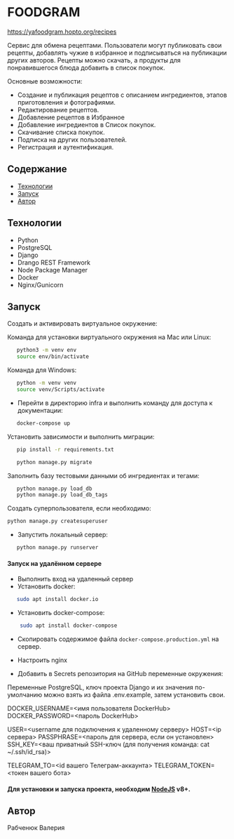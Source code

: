 # FOODGRAM

https://yafoodgram.hopto.org/recipes

Сервис для обмена рецептами. Пользователи могут публиковать свои рецепты, добавлять чужие  в избранное и подписываться на публикации других авторов. Рецепты можно скачать, а продукты для понравившегося блюда добавить в список покупок.

Основные возможности:
- Создание и публикация рецептов с описанием ингредиентов, этапов приготовления и фотографиями.
- Редактирование рецептов.
- Добавление рецептов в Избранное
- Добавление ингредиентов в Список покупок.
- Скачивание списка покупок.
- Подписка на других пользователей.
- Регистрация и аутентификация.

## Содержание
- [Технологии](#технологии)
- [Запуск](#запуск)
- [Автор](#автор)

## Технологии
- Python
- PostgreSQL
- Django
- Drango REST Framework
- Node Package Manager
- Docker
- Nginx/Gunicorn

## Запуск
Cоздать и активировать виртуальное окружение:

Команда для установки виртуального окружения на Mac или Linux:

```bash
   python3 -m venv env
   source env/bin/activate
```

Команда для Windows:

```bash
   python -m venv venv
   source venv/Scripts/activate
```

- Перейти в директорию infra и выполнить команду для доступа к документации:

```bash
   docker-compose up 
```

Установить зависимости и выполнить миграции:

```bash
   pip install -r requirements.txt
```

```bash
   python manage.py migrate
```

Заполнить базу тестовыми данными об ингредиентах и тегами:

```bash
   python manage.py load_db
   python manage.py load_db_tags
```

Создать суперпользователя, если необходимо:

```bash
python manage.py createsuperuser
```

- Запустить локальный сервер:

```bash
   python manage.py runserver
```

#### Запуск на удалённом сервере

- Выполнить вход на удаленный сервер
- Установить docker:

```bash
   sudo apt install docker.io
   ```

- Установить docker-compose:

``` bash
    sudo apt install docker-compose     
```
- Скопировать содержимое файла `docker-compose.production.yml` на сервер.
- Настроить nginx

- Добавить в Secrets репозитория на GitHub переменные окружения:

Переменные PostgreSQL, ключ проекта Django и их значения по-умолчанию можно взять из файла .env.example, затем установить свои.

DOCKER_USERNAME=<имя пользователя DockerHub>
DOCKER_PASSWORD=<пароль DockerHub>

USER=<username для подключения к удаленному серверу>
HOST=<ip сервера>
PASSPHRASE=<пароль для сервера, если он установлен>
SSH_KEY=<ваш приватный SSH-ключ (для получения команда: cat ~/.ssh/id_rsa)>

TELEGRAM_TO=<id вашего Телеграм-аккаунта>
TELEGRAM_TOKEN=<токен вашего бота>


#### Для установки и запуска проекта, необходим [NodeJS](https://nodejs.org/) v8+.

## Автор
Рабченюк Валерия
